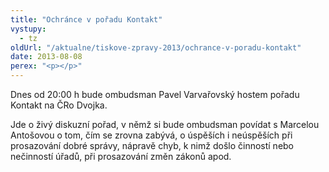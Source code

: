 ```yaml
---
title: "Ochránce v pořadu Kontakt"
vystupy:
  - tz
oldUrl: "/aktualne/tiskove-zpravy-2013/ochrance-v-poradu-kontakt"
date: 2013-08-08
perex: "<p></p>"
---
```


<!-- imported from the old website -->

<p>Dnes od 20:00 h bude ombudsman Pavel Varvařovský hostem pořadu Kontakt na ČRo Dvojka.</p><p>Jde o živý diskuzní pořad, v němž si bude ombudsman povídat s Marcelou Antošovou o tom, čím se zrovna zabývá, o úspěších i neúspěších při prosazování dobré správy, nápravě chyb, k nimž došlo činností nebo nečinností úřadů, při prosazování změn zákonů apod.</p>
